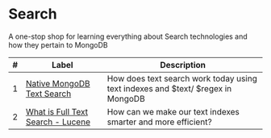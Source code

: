 # Search
A one-stop shop for learning everything about Search technologies and how they pertain to MongoDB

| #   | Label                                      | Description                                                                                       |
| --- | ------------------------------------------ | ------------------------------------------------------------------------------------------------- |
| 1   | [Native MongoDB Text Search](foundations/MDB-Text-Search/)        | How does text search work today using text indexes and $text/ $regex in MongoDB | --- | ------------------------------------------ | ------------------------------------------------------------------------------------------------- |
| 2   | [What is Full Text Search - Lucene](foundations/)        | How can we make our text indexes smarter and more efficient?
